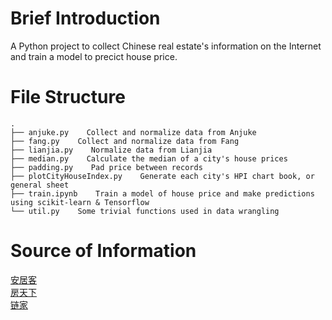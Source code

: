 # Brief Introduction   

A Python project to collect Chinese real estate's information on the Internet and train a model to precict house price.    

# File Structure    
    .
    ├── anjuke.py    Collect and normalize data from Anjuke
    ├── fang.py    Collect and normalize data from Fang
    ├── lianjia.py    Normalize data from Lianjia
    ├── median.py    Calculate the median of a city's house prices   
    ├── padding.py    Pad price between records     
    ├── plotCityHouseIndex.py    Generate each city's HPI chart book, or general sheet     
    ├── train.ipynb    Train a model of house price and make predictions using scikit-learn & Tensorflow
    └── util.py    Some trivial functions used in data wrangling

# Source of Information   

[安居客](https://www.anjuke.com/)    
[房天下](https://www.fang.com/)     
[链家](https://www.lianjia.com)     
